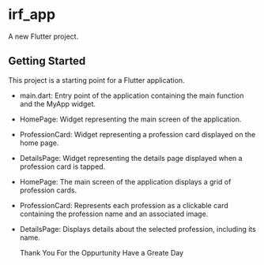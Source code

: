 # irf_app

A new Flutter project.

## Getting Started

This project is a starting point for a Flutter application.

* main.dart: Entry point of the application containing the main function and the MyApp widget.
* HomePage: Widget representing the main screen of the application.
* ProfessionCard: Widget representing a profession card displayed on the home page.
* DetailsPage: Widget representing the details page displayed when a profession card is tapped.
* HomePage: The main screen of the application displays a grid of profession cards.
* ProfessionCard: Represents each profession as a clickable card containing the profession name and an associated image.
* DetailsPage: Displays details about the selected profession, including its name.


  Thank You For the Oppurtunity Have a Greate Day  